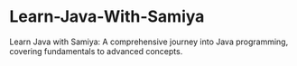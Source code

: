 # Learn-Java-With-Samiya
Learn Java with Samiya: A comprehensive journey into Java programming, covering fundamentals to advanced concepts.
